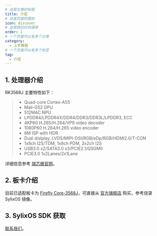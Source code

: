 ```yaml
---
# 这是文章的标题
title: 介绍
# 这是页面的图标
icon: discover
# 这是侧边栏的顺序
order: 1
# 一个页面可以有多个分类
category:
  - 上手教程
# 一个页面可以有多个标签
tag:
  - 介绍
---
```

## 1. 处理器介绍

RK3568J 主要特性如下：

> 
>
> * Quad-core Cortex-A55
> * Mali-G52 GPU
> * 512MAC NPU
> * LPDDR4/LPDDR4X/DDR4/DDR3/DDR3L/LPDDR3, ECC
> * 4KP60 H.265/H.264/VP9 video decoder
> * 1080P60 H.264/H.265 video encoder
> * 8M ISP with HDR
> * Dual dislplay, LVDS/MIPI-DSI/RGB/eDp/RGB/HDMI2.0/T-CON
> * 1x8ch I2S/TDM, 1x8ch PDM, 2x2ch I2S
> * USB3.0 x2/SATA3.0 x3/PCIE2.1/QSGMII
> * PCIE3.0 1x2Lanes/2x1Lane

详细信息参考 [瑞芯微官网](https://www.rock-chips.com/a/cn/product/RK35xilie/2022/0209/1501.html)。

## 2. 板卡介绍

目前已适配板卡为  [Firefly Core-3568J](https://www.t-firefly.com/product/core/core3568j.html?theme=pc#spec)，可直接从 [官方旗舰店](https://item.taobao.com/item.htm?ft=t&id=641026724534&mt=) 购买，参考烧录 SylixOS 镜像。

## 3. SylixOS SDK 获取

[联系我们](https://www.acoinfo.com/)。
